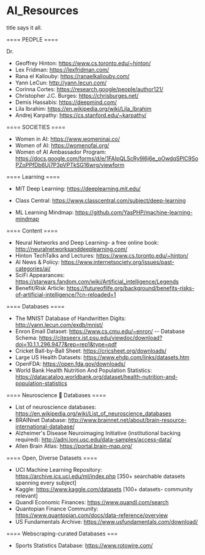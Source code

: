 # AI_Resources
title says it all.

==== PEOPLE ====

Dr. 
- Geoffrey Hinton: https://www.cs.toronto.edu/~hinton/
- Lex Fridman: https://lexfridman.com/ 
- Rana el Kaliouby: https://ranaelkaliouby.com/
- Yann LeCun: http://yann.lecun.com/
- Corinna Cortes: https://research.google/people/author121/
- Christopher J.C. Burges: https://chrisburges.net/
- Demis Hassabis: https://deepmind.com/
- Lila Ibrahim: https://en.wikipedia.org/wiki/Lila_Ibrahim
- Andrej Karpathy: https://cs.stanford.edu/~karpathy/

==== SOCIETIES ====
- Women in AI: https://www.womeninai.co/
- Women of AI: https://womenofai.org/
- Women of AI Ambassador Program: https://docs.google.com/forms/d/e/1FAIpQLScRy9l6j6e_pOwdqSPlC9SoPZoPPfDb6Uj7P3pVPTkSG16wrg/viewform

==== Learning ====

- MIT Deep Learning: https://deeplearning.mit.edu/

- Class Central: https://www.classcentral.com/subject/deep-learning

- ML Learning Mindmap: https://github.com/YasPHP/machine-learning-mindmap


==== Content ====

- Neural Networks and Deep Learning- a free online book: http://neuralnetworksanddeeplearning.com/
- Hinton TechTalks and Lectures: https://www.cs.toronto.edu/~hinton/
- AI News & Policy: https://www.internetsociety.org/issues/past-categories/ai/
- SciFi Appearances: https://starwars.fandom.com/wiki/Artificial_intelligence/Legends
- Benefit/Risk Article: https://futureoflife.org/background/benefits-risks-of-artificial-intelligence/?cn-reloaded=1

==== Databases ====
- The MNIST Database of Handwritten Digits: http://yann.lecun.com/exdb/mnist/
- Enron Email Dataset: https://www.cs.cmu.edu/~enron/ 
-- Database Schema: https://citeseerx.ist.psu.edu/viewdoc/download?doi=10.1.1.296.9477&rep=rep1&type=pdf
- Cricket Ball-by-Ball Sheet: https://cricsheet.org/downloads/
- Large US Health Datasets: https://www.ehdp.com/links/datasets.htm
- OpenFDA: https://open.fda.gov/downloads/
- World Bank Health Nutrition And Population Statistics: https://datacatalog.worldbank.org/dataset/health-nutrition-and-population-statistics


==== Neuroscience 🧠 Databases ====
- List of neuroscience databases: https://en.wikipedia.org/wiki/List_of_neuroscience_databases
- BRAINnet Database: http://www.brainnet.net/about/brain-resource-international-database/
- Alzheimer's Disease Neuroimaging Initiative (institutional backing required): http://adni.loni.usc.edu/data-samples/access-data/
- Allen Brain Atlas: https://portal.brain-map.org/

==== Open, Diverse Datasets ====
- UCI Machine Learning Repository: https://archive.ics.uci.edu/ml/index.php [350+ searchable datasets spanning every subject]
- Kaggle: https://www.kaggle.com/datasets [100+ datasets- community relevant]
- Quandl Economic Finances: https://www.quandl.com/search
- Quantopian Finance Community: https://www.quantopian.com/docs/data-reference/overview
- US Fundamentals Archive: https://www.usfundamentals.com/download/

==== Webscraping-curated Databases ===
- Sports Statistics Database: https://www.rotowire.com/
